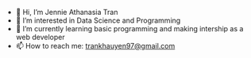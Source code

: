 - 👋 Hi, I’m Jennie Athanasia Tran
- 👀 I’m interested in Data Science and Programming
- 🌱 I’m currently learning basic programming and making intership as a web developer
- 📫 How to reach me: trankhauyen97@gmail.com

<!---
jennieathanasiatran/jennieathanasiatran is a ✨ special ✨ repository because its `README.md` (this file) appears on your GitHub profile.
You can click the Preview link to take a look at your changes.
--->
